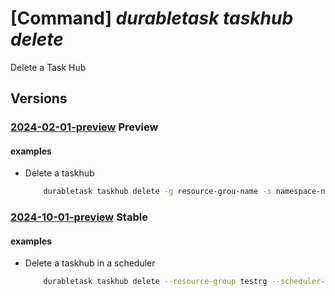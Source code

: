 # [Command] _durabletask taskhub delete_

Delete a Task Hub

## Versions

### [2024-02-01-preview](/Resources/mgmt-plane/L3N1YnNjcmlwdGlvbnMve30vcmVzb3VyY2Vncm91cHMve30vcHJvdmlkZXJzL21pY3Jvc29mdC5kdXJhYmxldGFzay9uYW1lc3BhY2VzL3t9L3Rhc2todWJzL3t9/2024-02-01-preview.xml) **Preview**

<!-- mgmt-plane /subscriptions/{}/resourcegroups/{}/providers/microsoft.durabletask/namespaces/{}/taskhubs/{} 2024-02-01-preview -->

#### examples

- Delete a taskhub
    ```bash
        durabletask taskhub delete -g resource-grou-name -s namespace-name -n taskhub-name
    ```

### [2024-10-01-preview](/Resources/mgmt-plane/L3N1YnNjcmlwdGlvbnMve30vcmVzb3VyY2Vncm91cHMve30vcHJvdmlkZXJzL21pY3Jvc29mdC5kdXJhYmxldGFzay9zY2hlZHVsZXJzL3t9L3Rhc2todWJzL3t9/2024-10-01-preview.xml) **Stable**

<!-- mgmt-plane /subscriptions/{}/resourcegroups/{}/providers/microsoft.durabletask/schedulers/{}/taskhubs/{} 2024-10-01-preview -->

#### examples

- Delete a taskhub in a scheduler
    ```bash
        durabletask taskhub delete --resource-group testrg --scheduler-name testscheduler --task-hub-name testtuskhub
    ```
